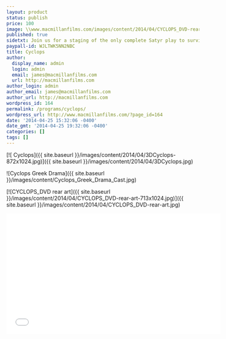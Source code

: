 ```yaml
---
layout: product
status: publish
price: 100
image: \\www.macmillanfilms.com/images/content/2014/04/CYCLOPS_DVD-rear-art-713x1024.jpg
published: true
sidetxt: Join us for a staging of the only complete Satyr play to survive antiquity. Translated by Peter D. Arnott into English from the original Greek, Euripides ludicrous comedy is brought to life with marionettes which preserve the effect of classical masks. DVD Available for $100
paypall-id: WJLTWK5NN2NBC
title: Cyclops
author:
  display_name: admin
  login: admin
  email: james@macmillanfilms.com
  url: http://macmillanfilms.com
author_login: admin
author_email: james@macmillanfilms.com
author_url: http://macmillanfilms.com
wordpress_id: 164
permalink: /programs/cyclops/
wordpress_url: http://www.macmillanfilms.com/?page_id=164
date: '2014-04-25 15:32:06 -0400'
date_gmt: '2014-04-25 19:32:06 -0400'
categories: []
tags: []
---
```


[![ Cyclops]({{ site.baseurl }}/images/content/2014/04/3DCyclops-872x1024.jpg)]({{ site.baseurl }}/images/content/2014/04/3DCyclops.jpg)

![Cyclops Greek Drama]({{ site.baseurl }}/images/content/Cyclops_Greek_Drama_Cast.jpg)

[![CYCLOPS_DVD rear art]({{ site.baseurl }}/images/content/2014/04/CYCLOPS_DVD-rear-art-713x1024.jpg)]({{ site.baseurl }}/images/content/2014/04/CYCLOPS_DVD-rear-art.jpg)

<iframe src="//www.youtube.com/embed/NUMJQ9ILtr4?rel=0&amp;modestbranding=1&amp;autohide=1" width="560" height="315" frameborder="0" allowfullscreen="allowfullscreen"></iframe>
